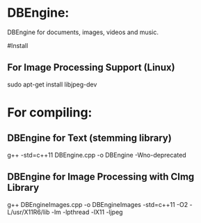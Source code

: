 # DBEngine: 
DBEngine for documents, images, videos and music.

#Install
## For Image Processing Support (Linux)
sudo apt-get install libjpeg-dev

# For compiling:
## DBEngine for Text (stemming library)
g++ -std=c++11 DBEngine.cpp -o DBEngine -Wno-deprecated

## DBEngine for Image Processing with CImg Library
g++ DBEngineImages.cpp -o DBEngineImages -std=c++11 -O2 -L/usr/X11R6/lib -lm -lpthread -lX11 -ljpeg
